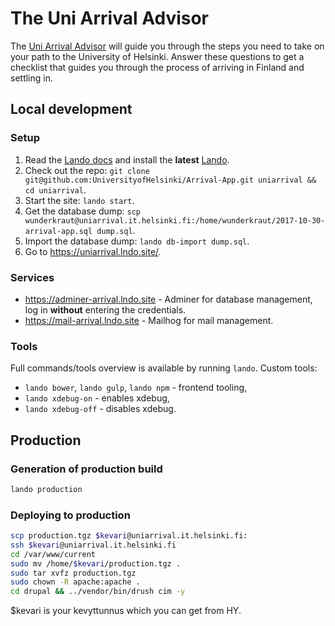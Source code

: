 # The Uni Arrival Advisor

The [Uni Arrival Advisor](https://uniarrival.helsinki.fi/) will guide you through the steps you need to take on your path to the University of Helsinki. Answer these questions to get a checklist that guides you through the process of arriving in Finland and settling in.

## Local development

### Setup

1. Read the [Lando docs](https://docs.lando.dev/) and install the **latest** [Lando](https://github.com/lando/lando/releases).
2. Check out the repo: `git clone git@github.com:UniversityofHelsinki/Arrival-App.git uniarrival && cd uniarrival`.
3. Start the site: `lando start`.
4. Get the database dump: `scp wunderkraut@uniarrival.it.helsinki.fi:/home/wunderkraut/2017-10-30-arrival-app.sql dump.sql`.
5. Import the database dump: `lando db-import dump.sql`.
6. Go to <https://uniarrival.lndo.site/>.

### Services

- <https://adminer-arrival.lndo.site> - Adminer for database management, log in **without** entering the credentials.
- <https://mail-arrival.lndo.site> - Mailhog for mail management.

### Tools

Full commands/tools overview is available by running `lando`. Custom tools:

- `lando bower`, `lando gulp`, `lando npm` - frontend tooling,
- `lando xdebug-on` - enables xdebug,
- `lando xdebug-off` - disables xdebug.

## Production

### Generation of production build

```sh
lando production
```

### Deploying to production

```sh
scp production.tgz $kevari@uniarrival.it.helsinki.fi:
ssh $kevari@uniarrival.it.helsinki.fi
cd /var/www/current
sudo mv /home/$kevari/production.tgz .
sudo tar xvfz production.tgz
sudo chown -R apache:apache .
cd drupal && ../vendor/bin/drush cim -y
```

$kevari is your kevyttunnus which you can get from HY.

